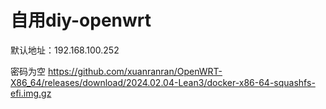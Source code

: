 # 自用diy-openwrt

默认地址：192.168.100.252

密码为空
https://github.com/xuanranran/OpenWRT-X86_64/releases/download/2024.02.04-Lean3/docker-x86-64-squashfs-efi.img.gz
